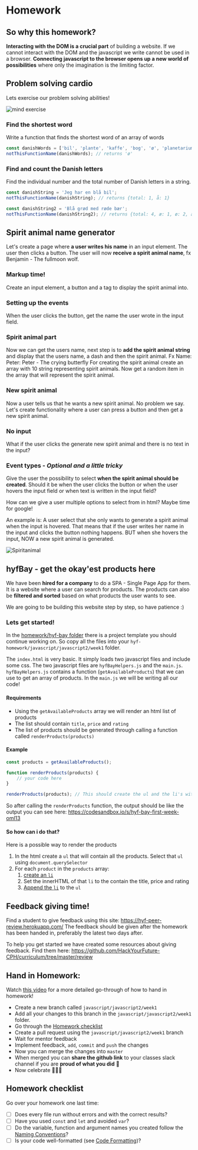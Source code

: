 # Homework

## So why this homework?
**Interacting with the DOM is a crucial part** of building a website. If we cannot interact with the DOM and the javascript we write cannot be used in a browser. **Connecting javascript to the browser opens up a new world of possibilities** where only the imagination is the limiting factor. 

## Problem solving cardio
Lets exercise our problem solving abilities!

![mind exercise](https://media.giphy.com/media/l41m04gr7tRet7Uas/giphy.gif)

### Find the shortest word
Write a function that finds the shortest word of an array of words

```js
const danishWords = ['bil', 'plante', 'kaffe', 'bog', 'ø', 'planetarium'];
notThisFunctionName(danishWords); // returns 'ø'
```

### Find and count the Danish letters
Find the individual number and the total number of Danish letters in a string.

```js
const danishString = 'Jeg har en blå bil';
notThisFunctionName(danishString); // returns {total: 1, å: 1}

const danishString2 = 'Blå grød med røde bær';
notThisFunctionName(danishString2); // returns {total: 4, æ: 1, ø: 2, å: 1}
```

## Spirit animal name generator
Let's create a page where **a user writes his name** in an input element. The user then clicks a button. The user will now **receive a spirit animal name**, fx Benjamin - The fullmoon wolf.

### Markup time!
Create an input element, a button and a tag to display the spirit animal into.

### Setting up the events
When the user clicks the button, get the name the user wrote in the input field. 

### Spirit animal part
Now we can get the users name, next step is to **add the spirit animal string** and display that the users name, a dash and then the spirit animal. Fx Name: Peter: Peter - The crying butterfly 
For creating the spirit animal create an array with 10 string representing spirit animals. Now get a random item in the array that will represent the spirit animal.

### New spirit animal
Now a user tells us that he wants a new spirit animal. No problem we say. Let's create functionality where a user can press a button and then get a new spirit animal.

### No input
What if the user clicks the generate new spirit animal and there is no text in the input?

### Event types - *Optional and a little tricky*
Give the user the possibility to select **when the spirit animal should be created**. Should it be when the user clicks the button or when the user hovers the input field or when text is written in the input field? 

How can we give a user multiple options to select from in html? Maybe time for google!

An example is: A user select that she only wants to generate a spirit animal when the input is hovered. That means that if the user writes her name in the input and clicks the button nothing happens. BUT when she hovers the input, NOW a new spirit animal is generated.

![Spiritanimal](https://media.giphy.com/media/IMSq59ySKydYQ/giphy.gif)


## hyfBay - get the okay'est products here
We have been **hired for a company** to do a SPA - Single Page App for them. It is a website where a user can search for products. The products can also be **filtered and sorted** based on what products the user wants to see. 

We are going to be building this website step by step, so have patience :)

### Lets get started!

In the [homework/hyf-bay folder](homework/hyf-bay) there is a project template you should continue working on. So copy all the files into your `hyf-homework/javascript/javascript2/week1` folder.

The `index.html` is very basic. It simply loads two javascript files and include some css. The two javascript files are `hyfBayHelpers.js` and the `main.js`. `hyfBayHelpers.js` contains a function (`getAvailableProducts`) that we can use to get an array of products. In the `main.js` we will be writing all our code!

#### Requirements
- Using the `getAvailableProducts` array we will render an html list of products
- The list should contain `title`, `price` and `rating`
- The list of products should be generated through calling a function called `renderProducts(products)`

#### Example
```js
const products = getAvailableProducts();

function renderProducts(products) {
    // your code here
}

renderProducts(products); // This should create the ul and the li's with the individual products details
```

So after calling the `renderProducts` function, the output should be like the output you can see here: https://codesandbox.io/s/hyf-bay-first-week-oml13

#### So how can i do that?

Here is a possible way to render the products
1. In the html create a `ul` that will contain all the products. Select that `ul` using `document.querySelector`
2. For each `product` in the `products` array:
   1.  [create an `li`](https://developer.mozilla.org/en-US/docs/Web/API/Document/createElement)
   2.  Set the innerHTML of that `li` to the contain the title, price and rating
   3.  [Append the `li`](https://developer.mozilla.org/en-US/docs/Web/API/Node/appendChild) to the `ul`

## Feedback giving time!
Find a student to give feedback using this site: https://hyf-peer-review.herokuapp.com/
The feedback should be given after the homework has been handed in, preferably the latest two days after. 

To help you get started we have created some resources about giving feedback. Find them here: https://github.com/HackYourFuture-CPH/curriculum/tree/master/review

## Hand in Homework:

Watch [this video](https://www.youtube.com/watch?v=feyBVDhFQuk) for a more detailed go-through of how to hand in homework!

- Create a new branch called `javascript/javascript2/week1` 
- Add all your changes to this branch in the `javascript/javascript2/week1` folder. 
- Go through the [Homework checklist](#homework-checklist)
- Create a pull request using the `javascript/javascript2/week1` branch
- Wait for mentor feedback
- Implement feedback, `add`, `commit` and `push` the changes
- Now you can merge the changes into `master`
- When merged you can **share the github link** to your classes slack channel if you are **proud of what you did** 💪
- Now celebrate 🎉🎉🎉

## Homework checklist
Go over your homework one last time:

- [ ] Does every file run without errors and with the correct results?
- [ ] Have you used `const` and `let` and avoided `var`?
- [ ] Do the variable, function and argument names you created follow the [Naming Conventions](https://github.com/HackYourFuture/fundamentals/blob/master/fundamentals/naming_conventions.md)?
- [ ] Is your code well-formatted (see [Code Formatting](https://github.com/HackYourFuture/fundamentals/blob/master/fundamentals/naming_conventions.md))?
